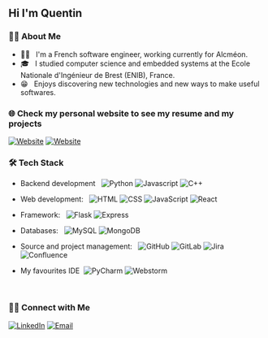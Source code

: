 
<h2> Hi I'm Quentin</h2>

<h3> 👨‍💻 About Me </h3>

- 👨‍💻 &nbsp; I'm a French software engineer, working currently for Alcméon.
- 🎓 &nbsp; I studied computer science and embedded systems at the Ecole Nationale d'Ingénieur de Brest (ENIB), France.
- 😁 &nbsp; Enjoys discovering new technologies and new ways to make useful softwares.

<h3> 🌐 Check my personal website to see my resume and my projects</h3>
<p>
<a href="https://www.quentinphilipp.fr/" target="_blank"><img alt="Website" src="https://img.shields.io/badge/My portfolio-quentinphilipp.fr-blue?style=for-the-badge&logo=google-chrome&logoColor=white"></a>
<a href="https://strava-stats.quentinphilipp.fr" target="_blank"><img alt="Website" src="https://img.shields.io/badge/My latest project-Strava 3D Stats-blue?style=for-the-badge&logo=githubsponsors"></a>
</p>

<h3>🛠 Tech Stack</h3>

- Backend development &nbsp;
  ![Python](https://img.shields.io/badge/Python-14354C?style=for-the-badge&logo=python&logoColor=white)
  ![Javascript](https://img.shields.io/badge/JavaScript-F7DF1E?style=for-the-badge&logo=javascript&logoColor=black)
  ![C++](https://img.shields.io/badge/C%2B%2B-00599C?style=for-the-badge&logo=c%2B%2B&logoColor=white)

- Web development: &nbsp;
  ![HTML](https://img.shields.io/badge/HTML-DD4B25?style=for-the-badge&logo=html5&logoColor=white)
  ![CSS](https://img.shields.io/badge/CSS-254BDD?&style=for-the-badge&logo=css3&logoColor=white)
  ![JavaScript](https://img.shields.io/badge/JavaScript-F7DF1E?style=for-the-badge&logo=javascript&logoColor=black)
  ![React](https://img.shields.io/badge/React-20232A?style=for-the-badge&logo=react&logoColor=61DAFB)

- Framework: &nbsp;
 ![Flask](https://img.shields.io/badge/Flask-000000?style=for-the-badge&logo=flask&logoColor=white)
 ![Express](https://img.shields.io/badge/Express-404D59?style=for-the-badge&logo=express)

- Databases: &nbsp;
  ![MySQL](https://img.shields.io/badge/MySQL-00000F?style=for-the-badge&logo=mysql&logoColor=white)
  ![MongoDB](https://img.shields.io/badge/MongoDB-4EA94B?style=for-the-badge&logo=mongodb&logoColor=white)
- Source and project management: &nbsp; 
 ![GitHub](https://img.shields.io/badge/GitHub-100000?style=for-the-badge&logo=github&logoColor=white`)
  ![GitLab](https://img.shields.io/badge/GitLab-330F63?style=for-the-badge&logo=gitlab&logoColor=white)
  ![Jira](https://img.shields.io/badge/Jira-0052CC?style=for-the-badge&logo=jira&logoColor=white)
  ![Confluence](https://img.shields.io/badge/Confluence-0052CC?style=for-the-badge&logo=confluence&logoColor=white)
- My favourites IDE&nbsp;
  ![PyCharm](https://img.shields.io/badge/-PyCharm-1ECE86?style=for-the-badge&logo=pycharm&logoColor=000)
  ![Webstorm](https://img.shields.io/badge/-Webstorm-00C7D0?style=for-the-badge&logo=webstorm&logoColor=000)
  
<br/>

<h3> 🤝🏻 Connect with Me </h3>

<p>
<a href="https://linkedin.com/in/QuentinPhilipp/"><img alt="LinkedIn" src="https://img.shields.io/badge/LinkedIn-Quentin%20Philipp%20-blue?style=for-the-badge&logo=linkedin"></a>
<a href="mailto:quentin.philipp@outlook.fr"><img alt="Email" src="https://img.shields.io/badge/Email-quentin.philipp@hotmail.fr-blue?style=for-the-badge&logo=gmail"></a>
</p>
